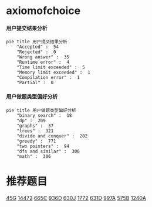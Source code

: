 # axiomofchoice

<!-- tabs:start -->



#### **用户提交结果分析**

```mermaid
pie title 用户提交结果分析
    "Accepted" :  54
    "Rejected" :  0
    "Wrong answer" :  35
    "Runtime error" :  4
    "Time limit exceeded" :  5
    "Memory limit exceeded" :  1
    "Compilation error" :  1
    "Partial" :  0
```

#### **用户做题类型偏好分析**

```mermaid
pie title 用户做题类型偏好分析
    "binary search" :  18
    "dp" :  209
    "graphs" :  37
    "trees" :  321
    "divide and conquer" :  202
    "greedy" :  771
    "two pointers" :  94
    "dfs and similar" :  306
    "math" :  306
```



<!-- tabs:end -->
# 推荐题目
[45G](https://codeforces.com/contest/45/problem/G)
[14472](https://codeforces.com/contest/1447/problem/2)
[665C](https://codeforces.com/contest/665/problem/C)
[936D](https://codeforces.com/contest/936/problem/D)
[630J](https://codeforces.com/contest/630/problem/J)
[1772](https://codeforces.com/contest/177/problem/2)
[631D](https://codeforces.com/contest/631/problem/D)
[997A](https://codeforces.com/contest/997/problem/A)
[575B](https://codeforces.com/contest/575/problem/B)
[1240A](https://codeforces.com/contest/1240/problem/A)
